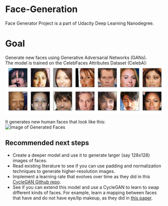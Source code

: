 # Face-Generation
Face Generator Project is a part of Udacity Deep Learning Nanodegree.

# Goal
Generate new faces using Generative Adversarial Networks (GANs).  
The model is trained on the CelebFaces Attributes Dataset (CelebA):
![Image of Training Set](https://github.com/Mohamed-Badran/project-face-generation/blob/master/assets/processed_face_data.png)

It generates new human faces that look like this:  
![Image of Generated Faces](https://github.com/tfesenko/Face-Generation/blob/master/assets/Generated_faces2.png)

## Recommended next steps
* Create a deeper model and use it to generate larger (say 128x128) images of faces.
* Read existing literature to see if you can use padding and normalization techniques to generate higher-resolution images.
* Implement a learning rate that evolves over time as they did in this [CycleGAN Github repo](https://github.com/junyanz/pytorch-CycleGAN-and-pix2pix).
* See if you can extend this model and use a CycleGAN to learn to swap different kinds of faces. For example, learn a mapping between faces that have and do not have eye/lip makeup, as they did in [this paper](https://gfx.cs.princeton.edu/pubs/Chang_2018_PAS/Chang-CVPR-2018.pdf).
